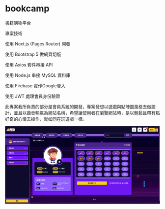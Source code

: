 # bookcamp

書籍購物平台

專案技術

使用 Next.js (Pages Router) 開發

使用 Bootstrap 5 做網頁切版

使用 Axios 套件串接 API

使用 Node.js 串接 MySQL 資料庫

使用 Firebase 實作Google登入

使用 JWT 處理會員身份驗證

﻿此專案我所負責的部分是會員系統的開發，專案發想以遊戲與點陣圖風格去做設計，並且以諧音輸贏為網站名稱，希望讓使用者在瀏覽網站時，是以輕鬆且帶有點好奇的心情去操作，就如同在玩遊戲一樣。

![Alt text](front-end/public/img/index.png)

